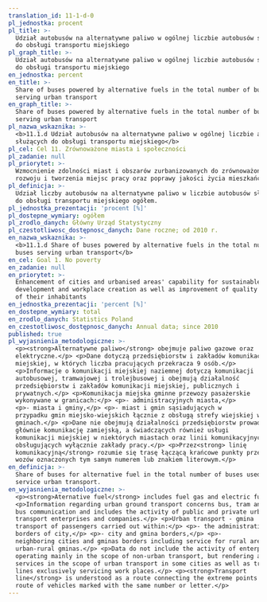 ```yaml
---
translation_id: 11-1-d-0
pl_jednostka: procent
pl_title: >-
  Udział autobusów na alternatywne paliwo w ogólnej liczbie autobusów służących
  do obsługi transportu miejskiego
pl_graph_title: >-
  Udział autobusów na alternatywne paliwo w ogólnej liczbie autobusów służących
  do obsługi transportu miejskiego
en_jednostka: percent
en_title: >-
  Share of buses powered by alternative fuels in the total number of buses
  serving urban transport
en_graph_title: >-
  Share of buses powered by alternative fuels in the total number of buses
  serving urban transport
pl_nazwa_wskaznika: >-
  <b>11.1.d Udział autobusów na alternatywne paliwo w ogólnej liczbie autobusów
  służących do obsługi transportu miejskiego</b>
pl_cel: Cel 11. Zrównoważone miasta i społeczności
pl_zadanie: null
pl_priorytet: >-
  Wzmocnienie zdolności miast i obszarów zurbanizowanych do zrównoważonego
  rozwoju i tworzenia miejsc pracy oraz poprawy jakości życia mieszkańców
pl_definicja: >-
  Udział liczby autobusów na alternatywne paliwo w liczbie autobusów służących
  do obsługi transportu miejskiego ogółem.
pl_jednostka_prezentacji: 'procent [%]'
pl_dostepne_wymiary: ogółem
pl_zrodlo_danych: Główny Urząd Statystyczny
pl_czestotliwosc_dostępnosc_danych: Dane roczne; od 2010 r.
en_nazwa_wskaznika: >-
  <b>11.1.d Share of buses powered by alternative fuels in the total number of
  buses serving urban transport</b>
en_cel: Goal 1. No poverty
en_zadanie: null
en_priorytet: >-
  Enhancement of cities and urbanised areas' capability for sustainable
  development and workplace creation as well as improvement of quality of life
  of their inhabitants
en_jednostka_prezentacji: 'percent [%]'
en_dostepne_wymiary: total
en_zrodlo_danych: Statistics Poland
en_czestotliwosc_dostępnosc_danych: Annual data; since 2010
published: true
pl_wyjasnienia_metodologiczne: >-
  <p><strong>Alternatywne paliwo</strong> obejmuje paliwo gazowe oraz
  elektryczne.</p> <p>Dane dotyczą przedsiębiorstw i zakładów komunikacji
  miejskiej, w których liczba pracujących przekracza 9 osób.</p>
  <p>Informacje o komunikacji miejskiej naziemnej dotyczą komunikacji
  autobusowej, tramwajowej i trolejbusowej i obejmują działalność
  przedsiębiorstw i zakładów komunikacji miejskiej, publicznych i
  prywatnych.</p> <p>Komunikacja miejska gminne przewozy pasażerskie
  wykonywane w granicach:</p> <p>- administracyjnych miasta,</p>
  <p>- miasta i gminy,</p> <p>- miast i gmin sąsiadujących w
  przypadku gmin miejsko-wiejskich łącznie z obsługą strefy wiejskiej w tych
  gminach.</p> <p>Dane nie obejmują działalności przedsiębiorstw prowadzących
  głównie komunikację zamiejską, a świadczących również usługi
  komunikacji miejskiej w niektórych miastach oraz linii komunikacyjnych
  obsługujących wyłącznie zakłady pracy.</p> <p>Przez<strong> linię
  komunikacyjną</strong> rozumie się trasę łączącą krańcowe punkty przebiegu
  wozów oznaczonych tym samym numerem lub znakiem literowym.</p>
en_definicja: >-
  Share of buses for alternative fuel in the total number of buses used to
  service urban transport.
en_wyjasnienia_metodologiczne: >-
  <p><strong>Aternative fuel</strong> includes fuel gas and electric fuel.</p>
  <p>Information regarding urban ground transport concerns bus, tram and trolley
  bus communication and includes the activity of public and private urban
  transport enterprises and companies.</p> <p>Urban transport - gmina
  transport of passengers carried out within:</p> <p>- the administrative
  borders of city,</p> <p>- city and gmina borders,</p> <p>-
  neighboring cities and gminas borders including service for rural area in
  urban-rural gminas.</p> <p>Data do not include the activity of enterprises
  operating mainly in the scope of non-urban transport, but rendering also the
  services in the scope of urban transport in some cities as well as transport
  lines exclusively servicing work places.</p> <p><strong>Transport
  line</strong> is understood as a route connecting the extreme points of the
  route of vehicles marked with the same number or letter.</p>
---
```


